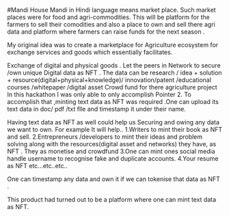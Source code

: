 #Mandi House
Mandi in Hindi language means market place. Such market places were for food and agri-commodities. This will be platform for the farmers to sell their comodities and also a place to own and sell there agri data and platform where farmers can raise funds for the next season .

My original idea was to create a marketplace for Agriculture ecosystem for exchange services and goods which essentially facilitates.

Exchange of digital and physical goods .
Let the peers in Network to secure /own unique Digital data as NFT . The data can be research / idea + solution + resource(digital+physical+knowledge)/ innovation/patent /educational courses /whitepaper /digital asset
Crowd fund for there agriculture project
In this hackathon I was only able to only accomplish Pointer 2. To accomplish that ,minting text data as NFT was required .One can upload its text data in doc/ pdf /txt flle and timestamp it under their name.

Having text data as NFT as well could help us Securing and owing any data we want to own. For example It will help.. 1.Writers to mint their book as NFT and sell. 2.Entrepreneurs /developers to mint their ideas and problem solving along with the resources(digital asset and networks) they have, as NFT . They as monetise and crowdfund 3.One can mint ones social media handle username to recognise fake and duplicate accounts. 4.Your resume as NFT etc…etc..etc..

One can timestamp any data and own it if we can tokenise that data as NFT .

This product had turned out to be a platform where one can mint text data as NFT.
